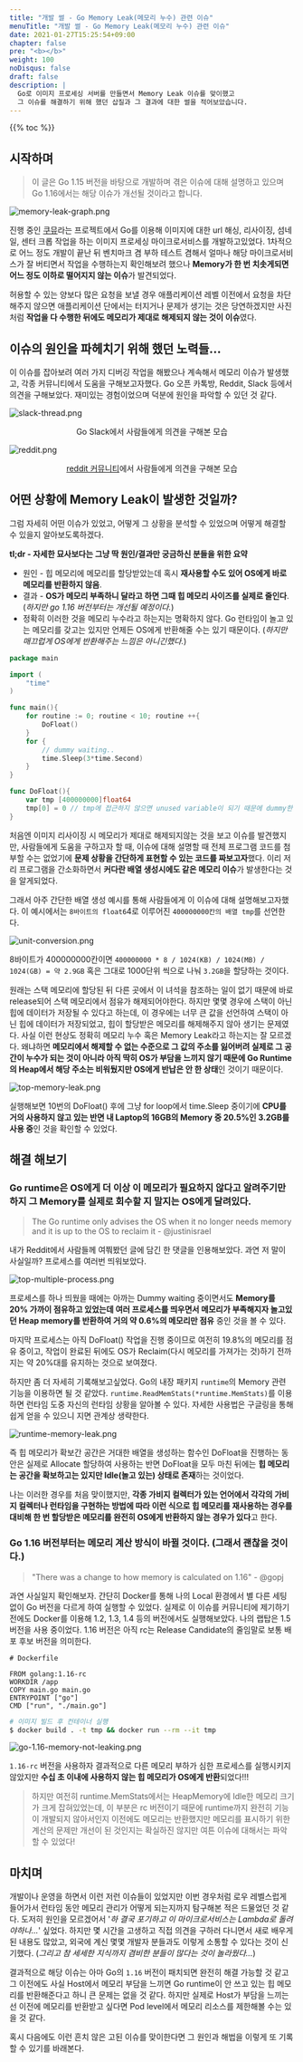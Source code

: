 ```yaml
---
title: "개발 썰 - Go Memory Leak(메모리 누수) 관련 이슈"
menuTitle: "개발 썰 - Go Memory Leak(메모리 누수) 관련 이슈"
date: 2021-01-27T15:25:54+09:00
chapter: false
pre: "<b></b>"
weight: 100
noDisqus: false
draft: false
description: |
  Go로 이미지 프로세싱 서버를 만들면서 Memory Leak 이슈를 맞이했고
  그 이슈를 해결하기 위해 했던 삽질과 그 결과에 대한 썰을 적어보았습니다.
---
```

{{% toc %}}

## 시작하며

> 이 글은 Go 1.15 버전을 바탕으로 개발하며 겪은 이슈에 대해 설명하고 있으며 Go 1.16에서는 해당 이슈가 개선될 것이라고 합니다.

![memory-leak-graph.png](memory-leak-graph.png)

진행 중인 [쿠뮤](https://github.com/search?q=topic%3Akhumu+org%3Akhu-dev+fork%3Atrue)라는 프로젝트에서 Go를 이용해 이미지에 대한 url 해싱, 리사이징, 섬네일, 센터 크롭 작업을 하는 이미지 프로세싱 마이크로서비스를 개발하고있었다. 1차적으로 어느 정도 개발이 끝난 뒤 벤치마크 겸 부하 테스트 겸해서 얼마나 해당 마이크로서비스가 잘 버티면서 작업을 수행하는지 확인해보려 했으나 **Memory가 한 번 치솟게되면 어느 정도 이하로 떨어지지 않는 이슈**가 발견되었다. 

허용할 수 있는 양보다 많은 요청을 보낼 경우 애플리케이션 레벨 이전에서 요청을 차단해주지 않으면 애플리케이션 단에서는 터지거나 문제가 생기는 것은 당연하겠지만 사진처럼 **작업을 다 수행한 뒤에도 메모리가 제대로 해제되지 않는 것이 이슈**였다.

## 이슈의 원인을 파헤치기 위해 했던 노력들...

이 이슈를 잡아보려 여러 가지 디버깅 작업을 해봤으나 계속해서 메모리 이슈가 발생했고, 각종 커뮤니티에서 도움을 구해보고자했다. Go 오픈 카톡방, Reddit, Slack 등에서 의견을 구해보았다. 재미있는 경험이었으며 덕분에 원인을 파악할 수 있던 것 같다.

![slack-thread.png](slack-thread.png)

<center>Go Slack에서 사람들에게 의견을 구해본 모습</center>

![reddit.png](reddit.png)

<center><a href="https://www.reddit.com/r/golang/comments/l5x2tw/why_is_stack_memory_not_freed_with_large_memory/" target="_blank">reddit 커뮤니티</a>에서 사람들에게 의견을 구해본 모습</center>

## 어떤 상황에 Memory Leak이 발생한 것일까?

그럼 자세히 어떤 이슈가 있었고, 어떻게 그 상황을 분석할 수 있었으며 어떻게 해결할 수 있을지 알아보도록하겠다.

**tl;dr - 자세한 묘사보다는 그냥 딱 원인/결과만 궁금하신 분들을 위한 요약**

- 원인 - 힙 메모리에 메모리를 할당받았는데 혹시 **재사용할 수도 있어 OS에게 바로 메모리를 반환하지 않음**.
- 결과 - **OS가 메모리 부족하니 달라고 하면 그때 힙 메모리 사이즈를 실제로 줄인다**. (*하지만 go 1.16 버전부터는 개선될 예정이다.*)
- 정확히 이러한 것을 메모리 누수라고 하는지는 명확하지 않다. Go 런타임이 놀고 있는 메모리를 갖고는 있지만 언제든 OS에게 반환해줄 수는 있기 때문이다. (*하지만 매끄럽게 OS에게 반환해주는 느낌은 아니긴했다.*)

```go
package main

import (
    "time"
)

func main(){
    for routine := 0; routine < 10; routine ++{
        DoFloat()
    }
    for {
        // dummy waiting..
        time.Sleep(3*time.Second)
    }
}

func DoFloat(){
    var tmp [400000000]float64
    tmp[0] = 0 // tmp에 접근하지 않으면 unused variable이 되기 때문에 dummy한 access 작업 수행
}
```

처음엔 이미지 리사이징 시 메모리가 제대로 해제되지않는 것을 보고 이슈를 발견했지만, 사람들에게 도움을 구하고자 할 때, 이슈에 대해 설명할 때 전체 프로그램 코드를 첨부할 수는 없었기에 **문제 상황을 간단하게 표현할 수 있는 코드를 짜보고자**했다. 이리 저리 프로그램을 간소화하면서 **커다란 배열 생성시에도 같은 메모리 이슈**가 발생한다는 것을 알게되었다. 

그래서 아주 간단한 배열 생성 예시를 통해 사람들에게 이 이슈에 대해 설명해보고자했다. 이 예시에서는 `8바이트의 float6`4로 이루어진 `400000000칸의 배열 tmp`를 선언한다. 

![unit-conversion.png](unit-conversion.png)

8바이트가 400000000칸이면 `400000000 * 8 / 1024(KB) / 1024(MB) / 1024(GB) = 약 2.9GB` 혹은 그대로 1000단위 씩으로 나눠 `3.2GB`을 할당하는 것이다.

원래는 스택 메모리에 할당된 뒤 다른 곳에서 이 녀석을 참조하는 일이 없기 때문에 바로 release되어 스택 메모리에서 점유가 해제되어야한다. 하지만 몇몇 경우에 스택이 아닌 힙에 데이터가 저장될 수 있다고 하는데, 이 경우에는 너무 큰 값을 선언하여 스택이 아닌 힙에 데이터가 저장되었고, 힙이 할당받은 메모리를 해제해주지 않아 생기는 문제였다. 사실 이런 현상도 정확히 메모리 누수 혹은 Memory Leak라고 하는지는 잘 모르겠다. 왜냐하면 **메모리에서 해제할 수 없는 수준으로 그 값의 주소를 잃어버려 실제로 그 공간이 누수가 되는 것이 아니라 아직 딱히 OS가 부담을 느끼지 않기 때문에 Go Runtime의 Heap에서 해당 주소는 비워뒀지만 OS에게 반납은 안 한 상태**인 것이기 때문이다.

![top-memory-leak.png](top-memory-leak.png)

실행해보면 10번의 DoFloat() 후에 그냥 for loop에서 time.Sleep 중이기에 **CPU를 거의 사용하지 않고 있는 반면 내 Laptop의 16GB의 Memory 중 20.5%인 3.2GB를 사용 중**인 것을 확인할 수 있었다.

## 해결 해보기

### Go runtime은 OS에게 더 이상 이 메모리가 필요하지 않다고 알려주기만 하지 그 Memory를 실제로 회수할 지 말지는 OS에게 달려있다.

> The Go runtime only advises the OS when it no longer needs memory and it is up to the OS to reclaim it - @justinisrael

내가 Reddit에서 사람들께 여쭤봤던 글에 담긴 한 댓글을 인용해보았다. 과연 저 말이 사실일까? 프로세스를 여러번 띄워보았다.

![top-multiple-process.png](top-multiple-process.png)

프로세스를 하나 띄웠을 때에는 아까는 Dummy waiting 중이면서도 **Memory를 20% 가까이 점유하고 있었는데 여러 프로세스를 띄우면서 메모리가 부족해지자 놀고있던 Heap memory를 반환하여 거의 약 0.6%의 메모리만 점유** 중인 것을 볼 수 있다.

마지막 프로세스는 아직 DoFloat() 작업을 진행 중이므로 여전히 19.8%의 메모리를 점유 중이고, 작업이 완료된 뒤에도 OS가 Reclaim(다시 메모리를 가져가는 것)하기 전까지는 약 20%대를 유지하는 것으로 보여졌다.

하지만 좀 더 자세히 기록해보고싶었다. Go의 내장 패키지 `runtime`의 Memory 관련 기능을 이용하면 될 것 같았다. `runtime.ReadMemStats(*runtime.MemStats)`를 이용하면 런타임 도중 자신의 런타임 상황을 알아볼 수 있다. 자세한 사용법은 구글링을 통해 쉽게 얻을 수 있으니 지면 관계상 생략한다.

![runtime-memory-leak.png](runtime-memory-leak.png)

즉 힙 메모리가 확보간 공간은 거대한 배열을 생성하는 함수인 DoFloat을 진행하는 동안은 실제로 Allocate 할당하여 사용하는 반면 DoFloat을 모두 마친 뒤에는 **힙 메모리는 공간을 확보하고는 있지만 Idle(놀고 있는) 상태로 존재**하는 것이었다. 

나는 이러한 경우를 처음 맞이했지만, **각종 가비지 컬렉터가 있는 언어에서 각각의 가비지 컬렉터나 런타임을 구현하는 방법에 따라 이런 식으로 힙 메모리를 재사용하는 경우를 대비해 한 번 할당받은 메모리를 완전히 OS에게 반환하지 않는 경우가 있다**고 한다.

### Go 1.16 버전부터는 메모리 계산 방식이 바뀔 것이다. (그래서 괜찮을 것이다.)

> "There was a change to how memory is calculated on 1.16" - @gopj

과연 사실일지 확인해보자. 간단히 Docker를 통해 나의 Local 환경에서 별 다른 세팅 없이 Go 버전을 다르게 하여 실행할 수 있었다. 실제로 이 이슈를 커뮤니티에 제기하기 전에도 Docker를 이용해 1.2, 1.3, 1.4 등의 버전에서도 실행해보았다. 나의 랩탑은 1.5 버전을 사용 중이었다. 1.16 버전은 아직 rc는 Release Candidate의 줄임말로 보통 배포 후보 버전을 의미한다.

```docker
# Dockerfile

FROM golang:1.16-rc
WORKDIR /app
COPY main.go main.go
ENTRYPOINT ["go"]
CMD ["run", "./main.go"]
```

```bash
# 이미지 빌드 후 컨테이너 실행
$ docker build . -t tmp && docker run --rm --it tmp
```

![go-1.16-memory-not-leaking.png](go-1.16-memory-not-leaking.png)

`1.16-rc` 버전을 사용하자 결과적으로 다른 메모리 부하가 심한 프로세스를 실행시키지 않았지만 **수십 초 이내에 사용하지 않는 힙 메모리가 OS에게 반환**되었다!!!

> 하지만 여전히 runtime.MemStats에서는 HeapMemory에 Idle한 메모리 크기가 크게 잡혀있었는데, 이 부분은 rc 버전이기 때문에 runtime까지 완전히 기능이 개발되지 않아서인지 이전에도 메모리는 반환했지만 메모리를 표시하기 위한 계산의 문제만 개선이 된 것인지는 확실하진 않지만 여튼 이슈에 대해서는 파악할 수 있었다!

## 마치며

개발이나 운영을 하면서 이런 저런 이슈들이 있었지만 이번 경우처럼 로우 레벨스럽게 들어가서 런타임 동안 메모리 관리가 어떻게 되는지까지 탐구해본 적은 드물었던 것 같다. 도저히 원인을 모르겠어서 '*하 결국 포기하고 이 마이크로서비스는 Lambda로 돌려야하나...*' 싶었다. 하지만 몇 시간을 고생하고 직접 의견을 구하러 다니면서 새로 배우게 된 내용도 많았고, 외국에 계신 몇몇 개발자 분들과도 이렇게 소통할 수 있다는 것이 신기했다. (*그리고 참 세세한 지식까지 겸비한 분들이 많다는 것이 놀라웠다...*)

결과적으로 해당 이슈는 아마 Go의 `1.16` 버전이 패치되면 완전히 해결 가능할 것 같고 그 이전에도 사실 Host에서 메모리 부담을 느끼면 Go runtime이 안 쓰고 있는 힙 메모리를 반환해준다고 하니 큰 문제는 없을 것 같다. 하지만 실제로 Host가 부담을 느끼는 선 이전에 메모리를 반환받고 싶다면 Pod level에서 메모리 리소스를 제한해볼 수는 있을 것 같다.

혹시 다음에도 이런 흔치 않은 고된 이슈를 맞이한다면 그 원인과 해법을 이렇게 또 기록할 수 있기를 바래본다.